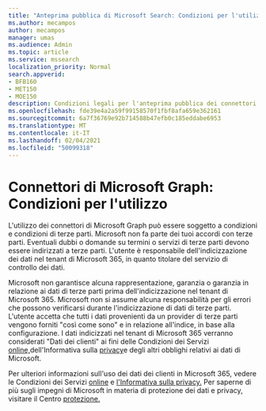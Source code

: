 ```yaml
---
title: "Anteprima pubblica di Microsoft Search: Condizioni per l'utilizzo"
ms.author: mecampos
author: mecampos
manager: umas
ms.audience: Admin
ms.topic: article
ms.service: mssearch
localization_priority: Normal
search.appverid:
- BFB160
- MET150
- MOE150
description: Condizioni legali per l'anteprima pubblica dei connettori di Microsoft Graph per Microsoft Search
ms.openlocfilehash: fde39e4a2a59f99158570f1fbf8afa659e362161
ms.sourcegitcommit: 6a7f36769e92b714588b47efb0c185eddabe6953
ms.translationtype: MT
ms.contentlocale: it-IT
ms.lasthandoff: 02/04/2021
ms.locfileid: "50099318"
---
```

<!---Previous ms.author: anfowler --->

# <a name="microsoft-graph-connectors-terms-of-use"></a>Connettori di Microsoft Graph: Condizioni per l'utilizzo

L'utilizzo dei connettori di Microsoft Graph può essere soggetto a condizioni e condizioni di terze parti. Microsoft non fa parte dei tuoi accordi con terze parti. Eventuali dubbi o domande su termini o servizi di terze parti devono essere indirizzati a terze parti. L'utente è responsabile dell'indicizzazione dei dati nel tenant di Microsoft 365, in quanto titolare del servizio di controllo dei dati.

Microsoft non garantisce alcuna rappresentazione, garanzia o garanzia in relazione ai dati di terze parti prima dell'indicizzazione nel tenant di Microsoft 365.  Microsoft non si assume alcuna responsabilità per gli errori che possono verificarsi durante l'indicizzazione di dati di terze parti.  L'utente accetta che tutti i dati provenienti da un provider di terze parti vengono forniti "così come sono" e in relazione all'indice, in base alla configurazione. I dati indicizzati nel tenant di Microsoft 365 verranno considerati "Dati dei clienti" ai fini delle Condizioni dei Servizi [online,](http://www.microsoftvolumelicensing.com/Downloader.aspx?documenttype=OST&lang=English)dell'Informativa sulla [privacy](https://privacy.microsoft.com/privacystatement)e degli altri obblighi relativi ai dati di Microsoft.

Per ulteriori informazioni sull'uso dei dati dei clienti in Microsoft 365, vedere le Condizioni dei Servizi [online](http://www.microsoftvolumelicensing.com/Downloader.aspx?documenttype=OST&lang=English) e [l'Informativa sulla privacy.](https://privacy.microsoft.com/privacystatement) Per saperne di più sugli impegni di Microsoft in materia di protezione dei dati e privacy, visitare il Centro [protezione.](https://www.microsoft.com/trust-center)
